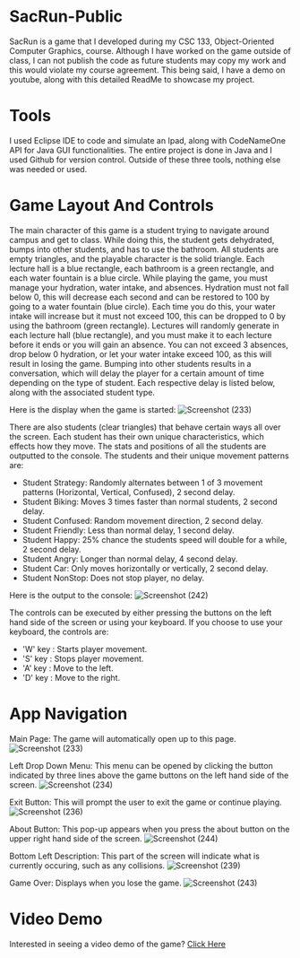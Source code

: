 # SacRun-Public
SacRun is a game that I developed during my CSC 133, Object-Oriented Computer Graphics, course. Although I have worked on the game outside of class, I can not publish the code as future students may copy my work and this would violate my course agreement. This being said, I have a demo on youtube, along with this detailed ReadMe to showcase my project.

# Tools 
I used Eclipse IDE to code and simulate an Ipad, along with CodeNameOne API for Java GUI functionalities. The entire project is done in Java and I used Github for version control. Outside of these three tools, nothing else was needed or used.

# Game Layout And Controls
The main character of this game is a student trying to navigate around campus and get to class. While doing this, the student gets dehydrated, bumps into other students, and has to use the bathroom. All students are empty triangles, and the playable character is the solid triangle. Each lecture hall is a blue rectangle, each bathroom is a green rectangle, and each water fountain is a blue circle. While playing the game, you must manage your hydration, water intake, and absences. Hydration must not fall below 0, this will decrease each second and can be restored to 100 by going to a water fountain (blue circle). Each time you do this, your water intake will increase but it must not exceed 100, this can be dropped to 0 by using the bathroom (green rectangle). Lectures will randomly generate in each lecture hall (blue rectangle), and you must make it to each lecture before it ends or you will gain an absence. You can not exceed 3 absences, drop below 0 hydration, or let your water intake exceed 100, as this will result in losing the game. Bumping into other students results in a conversation, which will delay the player for a certain amount of time depending on the type of student. Each respective delay is listed below, along with the associated student type.

Here is the display when the game is started:
![Screenshot (233)](https://github.com/ikjxt/SacRun-Public/assets/68973747/31389501-0547-40b1-81f4-628c05788834)

There are also students (clear triangles) that behave certain ways all over the screen. Each student has their own unique characteristics, which effects how they move. The stats and positions of all the students are outputted to the console. The students and their unique movement patterns are:
- Student Strategy: Randomly alternates between 1 of 3 movement patterns (Horizontal, Vertical, Confused), 2 second delay.
- Student Biking: Moves 3 times faster than normal students, 2 second delay.
- Student Confused: Random movement direction, 2 second delay.
- Student Friendly: Less than normal delay, 1 second delay.
- Student Happy: 25% chance the students speed will double for a while, 2 second delay.
- Student Angry: Longer than normal delay, 4 second delay.
- Student Car: Only moves horizontally or vertically, 2 second delay.
- Student NonStop: Does not stop player, no delay.

Here is the output to the console:
![Screenshot (242)](https://github.com/ikjxt/SacRun-Public/assets/68973747/1de26c53-488f-4cea-809c-5ad866be56a1)

The controls can be executed by either pressing the buttons on the left hand side of the screen or using your keyboard. If you choose to use your keyboard, the controls are:
- 'W' key : Starts player movement.
- 'S' key : Stops player movement.
- 'A' key : Move to the left.
- 'D' key : Move to the right.
  
# App Navigation
Main Page: The game will automatically open up to this page.
![Screenshot (233)](https://github.com/ikjxt/SacRun-Public/assets/68973747/31389501-0547-40b1-81f4-628c05788834)

Left Drop Down Menu: This menu can be opened by clicking the button indicated by three lines above the game buttons on the left hand side of the screen.
![Screenshot (234)](https://github.com/ikjxt/SacRun-Public/assets/68973747/b22d94d1-ecdd-4a17-b0d2-4ed764eb3202)

Exit Button: This will prompt the user to exit the game or continue playing.
![Screenshot (236)](https://github.com/ikjxt/SacRun-Public/assets/68973747/77e4c744-6960-451e-b2d8-c7b986ef8668)

About Button: This pop-up appears when you press the about button on the upper right hand side of the screen.
![Screenshot (244)](https://github.com/ikjxt/SacRun-Public/assets/68973747/6b2c4d67-775a-4ed8-a388-9561da0fed95)

Bottom Left Description: This part of the screen will indicate what is currently occuring, such as any collisions.
![Screenshot (239)](https://github.com/ikjxt/SacRun-Public/assets/68973747/6262a236-29f1-4145-a8a4-97626962b391)

Game Over: Displays when you lose the game.
![Screenshot (243)](https://github.com/ikjxt/SacRun-Public/assets/68973747/2c718b8c-44be-4b39-a348-ccad8b65d6ab)

# Video Demo
Interested in seeing a video demo of the game? [Click Here](https://youtube.com)
